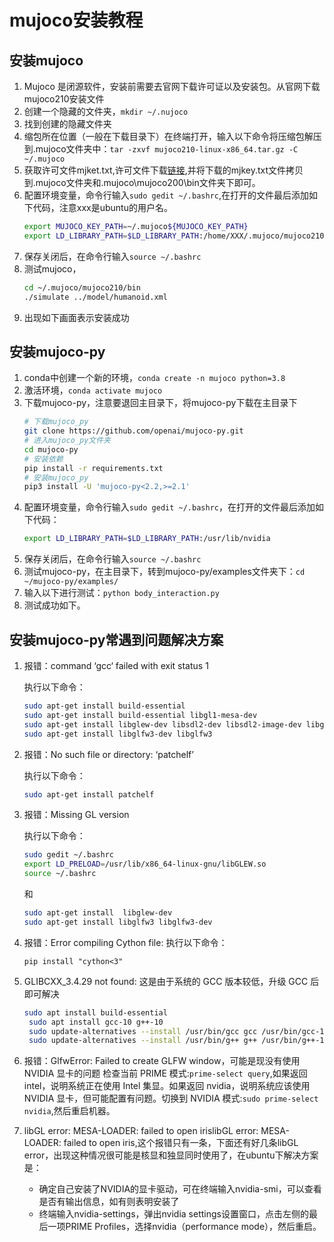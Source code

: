 # mujoco安装教程

## 安装mujoco

1. Mujoco 是闭源软件，安装前需要去官网下载许可证以及安装包。从官网下载mujoco210安装文件
2. 创建一个隐藏的文件夹，`mkdir ~/.nujoco`
3. 找到创建的隐藏文件夹
4. 缩包所在位置（一般在下载目录下）在终端打开，输入以下命令将压缩包解压到.mujoco文件夹中：`tar -zxvf mujoco210-linux-x86_64.tar.gz -C ~/.mujoco`
5. 获取许可文件mjket.txt,许可文件下载[链接](https://www.roboti.us/license.html),并将下载的mjkey.txt文件拷贝到.mujoco文件夹和.mujoco\mujoco200\bin文件夹下即可。
6. 配置环境变量，命令行输入`sudo gedit ~/.bashrc`,在打开的文件最后添加如下代码，注意xxx是ubuntu的用户名。
    ```bash
    export MUJOCO_KEY_PATH=~/.mujoco${MUJOCO_KEY_PATH}
    export LD_LIBRARY_PATH=$LD_LIBRARY_PATH:/home/XXX/.mujoco/mujoco210/bin
    ```
7. 保存关闭后，在命令行输入`source ~/.bashrc`
8. 测试mujoco，
    ```bash
    cd ~/.mujoco/mujoco210/bin
    ./simulate ../model/humanoid.xml
    ```
1. 出现如下画面表示安装成功

## 安装mujoco-py

1. conda中创建一个新的环境，`conda create -n mujoco python=3.8`
2. 激活环境，`conda activate mujoco`
3. 下载mujoco-py，注意要退回主目录下，将mujoco-py下载在主目录下
    ```bash
    # 下载mujoco_py
    git clone https://github.com/openai/mujoco-py.git
    # 进入mujoco_py文件夹
    cd mujoco-py
    # 安装依赖
    pip install -r requirements.txt
    # 安装mujoco_py
    pip3 install -U 'mujoco-py<2.2,>=2.1'
    ```
4. 配置环境变量，命令行输入`sudo gedit ~/.bashrc`，在打开的文件最后添加如下代码：
    ```bash
    export LD_LIBRARY_PATH=$LD_LIBRARY_PATH:/usr/lib/nvidia 
    ```
5. 保存关闭后，在命令行输入`source ~/.bashrc`
6. 测试mujoco-py，在主目录下，转到mujoco-py/examples文件夹下：`cd ~/mujoco-py/examples/`
7. 输入以下进行测试：`python body_interaction.py`
8. 测试成功如下。

## 安装mujoco-py常遇到问题解决方案

1. 报错：command ‘gcc‘ failed with exit status 1

    执行以下命令：
    ```bash
    sudo apt-get install build-essential
    sudo apt-get install build-essential libgl1-mesa-dev
    sudo apt-get install libglew-dev libsdl2-dev libsdl2-image-dev libglm-dev libfreetype6-dev
    sudo apt-get install libglfw3-dev libglfw3
    ```
2. 报错：No such file or directory: ‘patchelf’

    执行以下命令：
     ```bash
    sudo apt-get install patchelf
    ```
3. 报错：Missing GL version

    执行以下命令：
    ```bash
    sudo gedit ~/.bashrc
    export LD_PRELOAD=/usr/lib/x86_64-linux-gnu/libGLEW.so
    source ~/.bashrc
    ```
    和
    ```bash
    sudo apt-get install  libglew-dev
    sudo apt-get install libglfw3 libglfw3-dev
    ```
4. 报错：Error compiling Cython file:
   执行以下命令：

   `pip install "cython<3"`
5. GLIBCXX_3.4.29 not found: 这是由于系统的 GCC 版本较低，升级 GCC 后即可解决
   ```bash
   sudo apt install build-essential
    sudo apt install gcc-10 g++-10
    sudo update-alternatives --install /usr/bin/gcc gcc /usr/bin/gcc-10 10
    sudo update-alternatives --install /usr/bin/g++ g++ /usr/bin/g++-10 10

   ```
6. 报错：GlfwError: Failed to create GLFW window，可能是现没有使用 NVIDIA 显卡的问题
    检查当前 PRIME 模式:`prime-select query`,如果返回 intel，说明系统正在使用 Intel 集显。如果返回 nvidia，说明系统应该使用 NVIDIA 显卡，但可能配置有问题。切换到 NVIDIA 模式:`sudo prime-select nvidia`,然后重启机器。
   
7. libGL error: MESA-LOADER: failed to open irislibGL error: MESA-LOADER: failed to open iris,这个报错只有一条，下面还有好几条libGL error，出现这种情况很可能是核显和独显同时使用了，在ubuntu下解决方案是：
    - 确定自己安装了NVIDIA的显卡驱动，可在终端输入nvidia-smi，可以查看是否有输出信息，如有则表明安装了
    - 终端输入nvidia-settings，弹出nvidia settings设置窗口，点击左侧的最后一项PRIME Profiles，选择nvidia（performance mode），然后重启。

